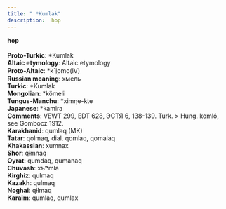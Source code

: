 ```yaml
---
title: " *Kumlak"
description:  hop
---
```

<strong> hop</strong><br><br>
<strong>Proto-Turkic</strong>:  *Kumlak<br>
<strong>Altaic etymology</strong>:  Altaic etymology<br>
<strong> Proto-Altaic</strong>:  *k`i̯omo(lV)<br>
<strong>Russian meaning</strong>:  хмель<br>
<strong>Turkic</strong>:  *Kumlak<br>
<strong>Mongolian</strong>:  *kömeli<br>
<strong>Tungus-Manchu</strong>:  *ximŋe-kte<br>
<strong>Japanese</strong>:  *kamira<br>
<strong>Comments</strong>:  VEWT 299, EDT 628, ЭСТЯ 6, 138-139. Turk. > Hung. komló, see Gombocz 1912.<br>
<strong>Karakhanid</strong>:  qumlaq (MK)<br>
<strong>Tatar</strong>:  qolmaq, dial. qomlaq, qomalaq<br>
<strong>Khakassian</strong>:  xumnax<br>
<strong>Shor</strong>:  qɨmnaq<br>
<strong>Oyrat</strong>:  qumdaq, qumanaq<br>
<strong>Chuvash</strong>:  xъʷmla<br>
<strong>Kirghiz</strong>:  qulmaq<br>
<strong>Kazakh</strong>:  qulmaq<br>
<strong>Noghai</strong>:  qɨlmaq<br>
<strong>Karaim</strong>:  qumlaq, qumlax<br>



